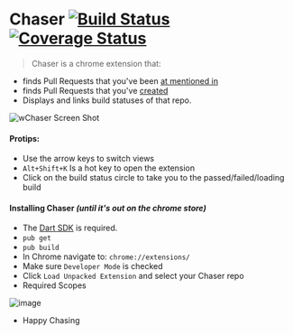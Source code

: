 Chaser [![Build Status](https://travis-ci.org/bradybecker-wf/Chaser.svg)](https://travis-ci.org/bradybecker-wf/Chaser) [![Coverage Status](https://coveralls.io/repos/bradybecker-wf/Chaser/badge.svg?branch=master&service=github)](https://coveralls.io/github/bradybecker-wf/Chaser?branch=master)
==========
> Chaser is a chrome extension that:
* finds Pull Requests that you've been [at mentioned in](https://github.com/pulls/mentioned)
* finds Pull Requests that you've [created](https://github.com/pulls)
* Displays and links build statuses of that repo. 

![wChaser Screen Shot](https://cloud.githubusercontent.com/assets/6053448/12072320/a4cc05d0-b09e-11e5-9685-26cf97393ed8.png)

#### Protips: 
* Use the arrow keys to switch views
* `Alt+Shift+K` Is a hot key to open the extension
* Click on the build status circle to take you to the passed/failed/loading build

#### Installing Chaser *(until it's out on the chrome store)*
* The [Dart SDK](https://www.dartlang.org/downloads/) is required.
* `pub get`
* `pub build`
* In Chrome navigate to: `chrome://extensions/`
* Make sure `Developer Mode` is checked
* Click `Load Unpacked Extension` and select your Chaser repo
* Required Scopes

![image](https://cloud.githubusercontent.com/assets/6053448/12988579/ff4fd818-d0c6-11e5-93d3-a762d15103bd.png)
* Happy Chasing
